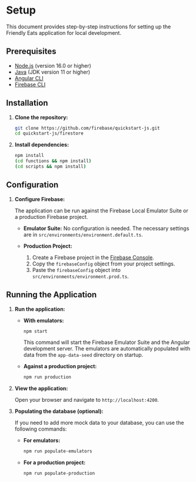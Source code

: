 # Setup

This document provides step-by-step instructions for setting up the Friendly Eats application for local development.

## Prerequisites

*   [Node.js](https://nodejs.org/en/download) (version 16.0 or higher)
*   [Java](https://jdk.java.net/) (JDK version 11 or higher)
*   [Angular CLI](https://angular.io/cli)
*   [Firebase CLI](https://firebase.google.com/docs/cli)

## Installation

1.  **Clone the repository:**

    ```bash
    git clone https://github.com/firebase/quickstart-js.git
    cd quickstart-js/firestore
    ```

2.  **Install dependencies:**

    ```bash
    npm install
    (cd functions && npm install)
    (cd scripts && npm install)
    ```

## Configuration

1.  **Configure Firebase:**

    The application can be run against the Firebase Local Emulator Suite or a production Firebase project.

    *   **Emulator Suite:** No configuration is needed. The necessary settings are in `src/environments/environment.default.ts`.

    *   **Production Project:**

        1.  Create a Firebase project in the [Firebase Console](https://console.firebase.google.com).
        2.  Copy the `firebaseConfig` object from your project settings.
        3.  Paste the `firebaseConfig` object into `src/environments/environment.prod.ts`.

## Running the Application

1.  **Run the application:**

    *   **With emulators:**

        ```bash
        npm start
        ```
        This command will start the Firebase Emulator Suite and the Angular development server. The emulators are automatically populated with data from the `app-data-seed` directory on startup.

    *   **Against a production project:**

        ```bash
        npm run production
        ```

2.  **View the application:**

    Open your browser and navigate to `http://localhost:4200`.

3.  **Populating the database (optional):**

    If you need to add more mock data to your database, you can use the following commands:

    *   **For emulators:**
        ```bash
        npm run populate-emulators
        ```

    *   **For a production project:**
        ```bash
        npm run populate-production
        ```